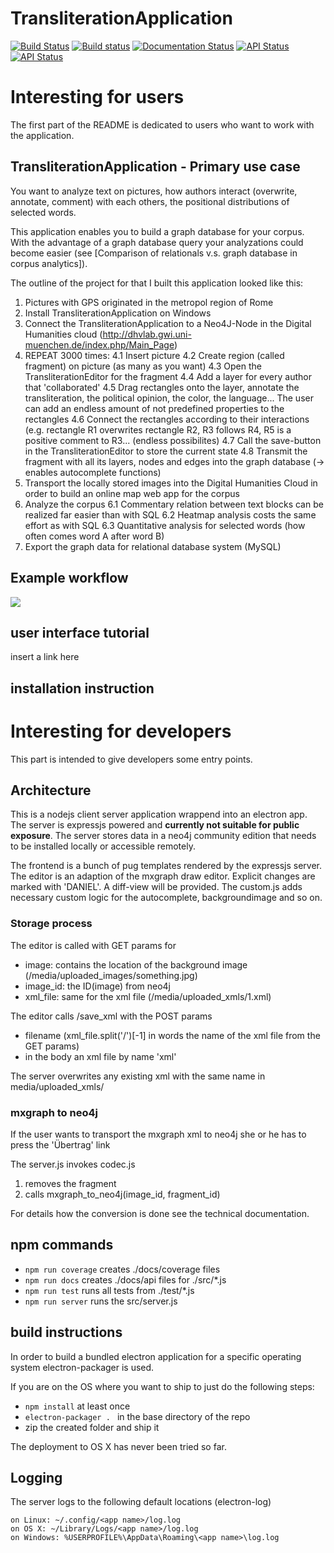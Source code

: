 # TransliterationApplication
[![Build Status](https://travis-ci.org/DanielPollithy/TransliterationApplication.svg?branch=master)](https://travis-ci.org/DanielPollithy/TransliterationApplication)
[![Build status](https://ci.appveyor.com/api/projects/status/ry2i05ev77omps3h?svg=true)](https://ci.appveyor.com/project/DanielPollithy/transliterationapplication)
[![Documentation Status](https://readthedocs.org/projects/transliterationapplication/badge/?version=latest)](http://transliterationapplication.readthedocs.io/en/latest/?badge=latest)
[![API Status](https://img.shields.io/badge/API-0.1-brightgreen.svg)](https://danielpollithy.github.io/TransliterationApplication/api/)
[![API Status](https://img.shields.io/badge/Test_Coverage--brightgreen.svg)](https://danielpollithy.github.io/TransliterationApplication/coverage/lcov-report/index.html)

# Interesting for users

The first part of the README is dedicated to users who want to work with the application.

## TransliterationApplication - Primary use case

You want to analyze text on pictures, how authors interact (overwrite, annotate, comment) with each others, 
the positional distributions of selected words.

This application enables you to build a graph database for your corpus. With the advantage of a graph database query your
analyzations could become easier (see [Comparison of relationals v.s. graph database in corpus analytics]).

The outline of the project for that I built this application looked like this:
1. Pictures with GPS originated in the metropol region of Rome
2. Install TransliterationApplication on Windows
3. Connect the TransliterationApplication to a Neo4J-Node in the Digital Humanities cloud 
(http://dhvlab.gwi.uni-muenchen.de/index.php/Main_Page)
4. REPEAT 3000 times: 
 4.1 Insert picture
 4.2 Create region (called fragment) on picture (as many as you want)
 4.3 Open the TransliterationEditor for the fragment
 4.4 Add a layer for every author that 'collaborated'
 4.5 Drag rectangles onto the layer, annotate the transliteration, the political opinion, the color, the language...
 The user can add an endless amount of not predefined properties to the rectangles
 4.6 Connect the rectangles according to their interactions (e.g. rectangle R1 overwrites rectangle R2, R3 follows R4, 
 R5 is a positive comment to R3... (endless possibilites)
 4.7 Call the save-button in the TransliterationEditor to store the current state
 4.8 Transmit the fragment with all its layers, nodes and edges into the graph database (-> enables autocomplete functions)
5. Transport the locally stored images into the Digital Humanities Cloud in order to build an online map web app for the corpus
6. Analyze the corpus
 6.1 Commentary relation between text blocks can be realized far easier than with SQL
 6.2 Heatmap analysis costs the same effort as with SQL
 6.3 Quantitative analysis for selected words (how often comes word A after word B)
7. Export the graph data for relational database system (MySQL)

## Example workflow

<img src="https://danielpollithy.github.io/TransliterationApplication/images/sota-opt.gif">

## user interface tutorial

insert a link here

## installation instruction

# Interesting for developers

This part is intended to give developers some entry points.

## Architecture

This is a nodejs client server application wrappend into an electron app.
The server is expressjs powered and **currently not suitable for public exposure**.
The server stores data in a neo4j community edition that needs to be installed locally or accessible remotely.

The frontend is a bunch of pug templates rendered by the expressjs server.
The editor is an adaption of the mxgraph draw editor. Explicit changes are marked with 'DANIEL'. A diff-view will be provided.
The custom.js adds necessary custom logic for the autocomplete, backgroundimage and so on.

### Storage process
The editor is called with GET params for
 - image: contains the location of the background image (/media/uploaded_images/something.jpg)
 - image_id: the ID(image) from neo4j
 - xml_file: same for the xml file (/media/uploaded_xmls/1.xml)

The editor calls /save_xml with the POST params
 - filename (xml_file.split('/')[-1] in words the name of the xml file from the GET params)
 - in the body an xml file by name 'xml'

The server overwrites any existing xml with the same name in media/uploaded_xmls/

### mxgraph to neo4j
If the user wants to transport the mxgraph xml to neo4j she or he has to press the 'Übertrag' link

The server.js invokes codec.js
 1. removes the fragment
 2. calls mxgraph_to_neo4j(image_id, fragment_id)

For details how the conversion is done see the technical documentation.

## npm commands

 - ```npm run coverage``` creates ./docs/coverage files
 - ```npm run docs``` creates ./docs/api files for ./src/*.js
 - ```npm run test``` runs all tests from ./test/*.js
 - ```npm run server``` runs the src/server.js
 
## build instructions

In order to build a bundled electron application for a specific operating system
electron-packager is used.

If you are on the OS where you want to ship to just do the following steps:
 - ```npm install``` at least once
 - ```electron-packager . ``` in the base directory of the repo
 - zip the created folder and ship it

The deployment to OS X has never been tried so far.

## Logging

The server logs to the following default locations (electron-log)


    on Linux: ~/.config/<app name>/log.log
    on OS X: ~/Library/Logs/<app name>/log.log
    on Windows: %USERPROFILE%\AppData\Roaming\<app name>\log.log

